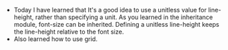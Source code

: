 - Today I have learned that It's a good idea to use a unitless value for line-height, rather than specifying a unit. As you learned in the inheritance module, font-size can be inherited. Defining a unitless line-height keeps the line-height relative to the font size.
- Also learned how to use grid. 